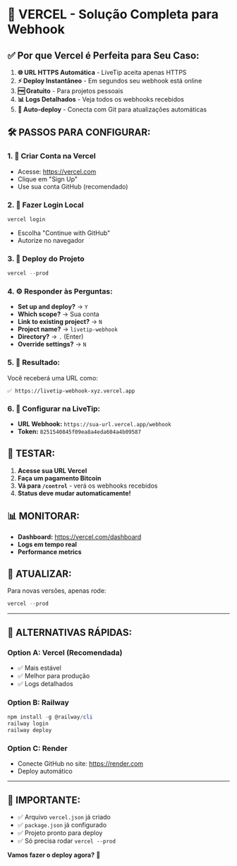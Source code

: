 # 🚀 VERCEL - Solução Completa para Webhook

## ✅ Por que Vercel é Perfeita para Seu Caso:

1. **🌐 URL HTTPS Automática** - LiveTip aceita apenas HTTPS
2. **⚡ Deploy Instantâneo** - Em segundos seu webhook está online
3. **🆓 Gratuito** - Para projetos pessoais
4. **📊 Logs Detalhados** - Veja todos os webhooks recebidos
5. **🔄 Auto-deploy** - Conecta com Git para atualizações automáticas

## 🛠️ PASSOS PARA CONFIGURAR:

### 1. 📝 Criar Conta na Vercel
- Acesse: https://vercel.com
- Clique em "Sign Up"
- Use sua conta GitHub (recomendado)

### 2. 🔐 Fazer Login Local
```powershell
vercel login
```
- Escolha "Continue with GitHub"
- Autorize no navegador

### 3. 🚀 Deploy do Projeto
```powershell
vercel --prod
```

### 4. ⚙️ Responder às Perguntas:
- **Set up and deploy?** → `Y`
- **Which scope?** → Sua conta
- **Link to existing project?** → `N`
- **Project name?** → `livetip-webhook`
- **Directory?** → `.` (Enter)
- **Override settings?** → `N`

### 5. 🎉 Resultado:
Você receberá uma URL como:
```
✅ https://livetip-webhook-xyz.vercel.app
```

### 6. 🔧 Configurar na LiveTip:
- **URL Webhook:** `https://sua-url.vercel.app/webhook`
- **Token:** `8251540845f09ea8a4eda604a4b09587`

## 🧪 TESTAR:

1. **Acesse sua URL Vercel**
2. **Faça um pagamento Bitcoin**
3. **Vá para `/control`** - verá os webhooks recebidos
4. **Status deve mudar automaticamente!**

## 📊 MONITORAR:
- **Dashboard:** https://vercel.com/dashboard
- **Logs em tempo real**
- **Performance metrics**

## 🔄 ATUALIZAR:
Para novas versões, apenas rode:
```powershell
vercel --prod
```

---

## 🎯 ALTERNATIVAS RÁPIDAS:

### Option A: **Vercel** (Recomendada)
- ✅ Mais estável
- ✅ Melhor para produção
- ✅ Logs detalhados

### Option B: **Railway**
```powershell
npm install -g @railway/cli
railway login
railway deploy
```

### Option C: **Render**
- Conecte GitHub no site: https://render.com
- Deploy automático

---

## 🚨 IMPORTANTE:
- ✅ Arquivo `vercel.json` já criado
- ✅ `package.json` já configurado
- ✅ Projeto pronto para deploy
- ✅ Só precisa rodar `vercel --prod`

**Vamos fazer o deploy agora?** 🚀
